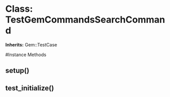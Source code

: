 # Class: TestGemCommandsSearchCommand
**Inherits:** Gem::TestCase
    




#Instance Methods
## setup() [](#method-i-setup)

## test_initialize() [](#method-i-test_initialize)

